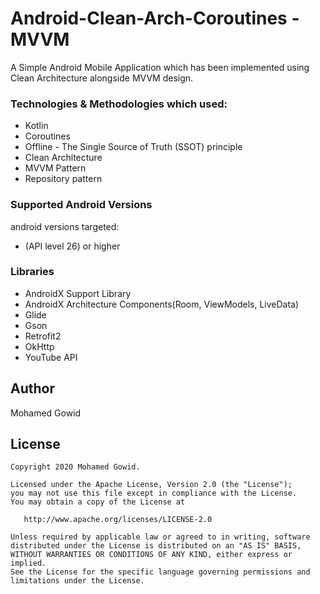 # Android-Clean-Arch-Coroutines -MVVM

A Simple Android Mobile Application which has been implemented using Clean Architecture alongside MVVM design.


### Technologies & Methodologies which used:

- Kotlin
- Coroutines
- Offline - The Single Source of Truth (SSOT) principle
- Clean Architecture
- MVVM Pattern
- Repository pattern


### Supported Android Versions

android versions targeted:

- (API level 26) or higher


### Libraries
- AndroidX Support Library
- AndroidX Architecture Components(Room, ViewModels, LiveData)
- Glide
- Gson
- Retrofit2
- OkHttp
- YouTube API


## Author
Mohamed Gowid

License
--------


    Copyright 2020 Mohamed Gowid.

    Licensed under the Apache License, Version 2.0 (the "License");
    you may not use this file except in compliance with the License.
    You may obtain a copy of the License at

       http://www.apache.org/licenses/LICENSE-2.0

    Unless required by applicable law or agreed to in writing, software
    distributed under the License is distributed on an "AS IS" BASIS,
    WITHOUT WARRANTIES OR CONDITIONS OF ANY KIND, either express or implied.
    See the License for the specific language governing permissions and
    limitations under the License.

